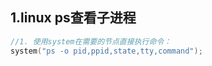 ## 1.linux ps查看子进程
```c
//1. 使用system在需要的节点直接执行命令：
system("ps -o pid,ppid,state,tty,command");
```

